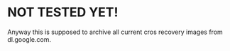 <h1>NOT TESTED YET!</h1>

<p>Anyway this is supposed to archive all current cros recovery images from dl.google.com.</p>
